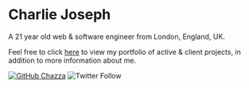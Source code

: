 # Charlie Joseph
A 21 year old web & software engineer from London, England, UK.

Feel free to click [here](https://charliejoseph.com) to view my portfolio of active & client projects, in addition to more information about me.

[![GitHub Chazza](https://img.shields.io/github/followers/heychazza?label=follow&style=social)](https://github.com/heychazza)
![Twitter Follow](https://img.shields.io/twitter/follow/heychazza?style=social)
